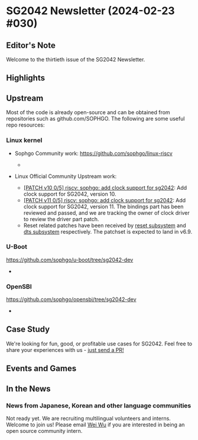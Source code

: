 # SG2042 Newsletter (2024-02-23 #030)

## Editor's Note

Welcome to the thirtieth issue of the SG2042 Newsletter.

## Highlights

## Upstream

Most of the code is already open-source and can be obtained from repositories such as github.com/SOPHGO. The following are some useful repo resources:

### Linux kernel

+ Sophgo Community work: https://github.com/sophgo/linux-riscv

  + 

+ Linux Official Community Upstream work:

  + [[PATCH v10 0/5] riscv: sophgo: add clock support for sg2042][lk-1]: Add clock support for SG2042, version 10.
  + [[PATCH v11 0/5] riscv: sophgo: add clock support for sg2042][lk-2]: Add clock support for SG2042, version 11. The bindings part has been reviewed and passed, and we are tracking the owner of clock driver to review the driver part patch.
  + Reset related patches have been received by [reset subsystem][lk-3] and [dts subsystem][lk-4] respectively. The patchset is expected to land in v6.9.

[lk-1]: https://lore.kernel.org/lkml/cover.1708223519.git.unicorn_wang@outlook.com/
[lk-2]: https://lore.kernel.org/lkml/cover.1708397315.git.unicorn_wang@outlook.com/
[lk-3]: https://lore.kernel.org/lkml/6aeef5bcc9ce007bdd3312f6b96ffb06655ae909.camel@pengutronix.de/
[lk-4]: https://lore.kernel.org/lkml/IA1PR20MB4953A98C51FA1E9D49200372BB552@IA1PR20MB4953.namprd20.prod.outlook.com/

### U-Boot

https://github.com/sophgo/u-boot/tree/sg2042-dev

+ 

### OpenSBI

https://github.com/sophgo/opensbi/tree/sg2042-dev

+ 

## Case Study

We're looking for fun, good, or profitable use cases for SG2042. Feel free to share your experiences with us - [just send a PR!](https://github.com/sophgocommunity/SG2042-Newsletter/pulls)

## Events and Games


## In the News

### News from Japanese, Korean and other language communities

Not ready yet. We are recruiting multilingual volunteers and interns. Welcome to join us! Please email [Wei Wu](mailto:wuwei2016@iscas.ac.cn) if you are interested in being an open source community intern.